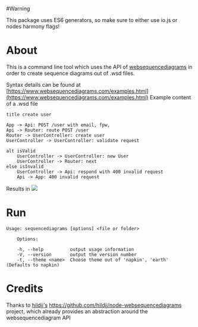 #Warning

This package uses ES6 generators, so make sure to either use io.js or nodes harmony flags!

# About

This is a command line tool which uses the API of [websequencediagrams](https://www.websequencediagrams.com) in order to create sequence diagrams out of .wsd files.

Syntax details can be found at [https://www.websequencediagrams.com/examples.html](https://www.websequencediagrams.com/examples.html)
Example content of a .wsd file

```
title create user

App -> Api: POST /user with email, fpw,
Api -> Router: route POST /user
Router -> UserController: create user
UserController -> UserController: validate request

alt isValid
    UserController -> UserController: new User
    UserController -> Router: next
else isInvalid
    UserController -> Api: respond with 400 invalid request
    Api -> App: 400 invalid request
```

Results in <img src="https://github.com/florianschmidt1994/websequencediagrams/raw/master/example/createuser.png"/>

# Run
```
Usage: sequencediagrams [options] <file or folder>
    
    Options:

    -h, --help          output usage information
    -V, --version       output the version number
    -t, --theme <name>  Choose theme out of 'napkin', 'earth' (Defaults to napkin)
```

# Credits
Thanks to [hildjj's](https://github.com/hildjj) https://github.com/hildjj/node-websequencediagrams project, which already provides an abstraction around the websequencediagram API
